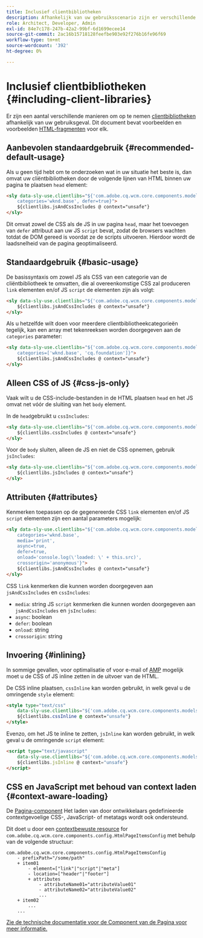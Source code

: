 ```yaml
---
title: Inclusief clientbibliotheken
description: Afhankelijk van uw gebruiksscenario zijn er verschillende manieren om clientbibliotheken op te nemen.
role: Architect, Developer, Admin
exl-id: 84e7c178-247b-42a2-99bf-6d1699ecee14
source-git-commit: 2ac16b15718128feefbe903e92f276b16fe96f69
workflow-type: tm+mt
source-wordcount: '392'
ht-degree: 0%

---
```


# Inclusief clientbibliotheken {#including-client-libraries}

Er zijn een aantal verschillende manieren om op te nemen [clientbibliotheken](/help/developing/archetype/uifrontend.md#clientlibs) afhankelijk van uw gebruiksgeval. Dit document bevat voorbeelden en voorbeelden [HTML-fragmenten](https://experienceleague.adobe.com/docs/experience-manager-htl/using/overview.html) voor elk.

## Aanbevolen standaardgebruik {#recommended-default-usage}

Als u geen tijd hebt om te onderzoeken wat in uw situatie het beste is, dan omvat uw cliëntbibliotheken door de volgende lijnen van HTML binnen uw pagina te plaatsen `head` element:

```html
<sly data-sly-use.clientlibs="${'com.adobe.cq.wcm.core.components.models.ClientLibraries' @
    categories='wknd.base', defer=true}">
    ${clientlibs.jsAndCssIncludes @ context="unsafe"}
</sly>
```

Dit omvat zowel de CSS als de JS in uw pagina `head`, maar het toevoegen van `defer` attribuut aan uw JS `script` bevat, zodat de browsers wachten totdat de DOM gereed is voordat ze de scripts uitvoeren. Hierdoor wordt de laadsnelheid van de pagina geoptimaliseerd.

## Standaardgebruik {#basic-usage}

De basissyntaxis om zowel JS als CSS van een categorie van de cliëntbibliotheek te omvatten, die al overeenkomstige CSS zal produceren `link` elementen en/of JS `script` de elementen zijn als volgt:

```html
<sly data-sly-use.clientlibs="${'com.adobe.cq.wcm.core.components.models.ClientLibraries' @ categories='wknd.base'}">
    ${clientlibs.jsAndCssIncludes @ context="unsafe"}
</sly>
```

Als u hetzelfde wilt doen voor meerdere clientbibliotheekcategorieën tegelijk, kan een array met tekenreeksen worden doorgegeven aan de `categories` parameter:

```html
<sly data-sly-use.clientlibs="${'com.adobe.cq.wcm.core.components.models.ClientLibraries' @
    categories=['wknd.base', 'cq.foundation']}">
    ${clientlibs.jsAndCssIncludes @ context="unsafe"}
</sly>
```

## Alleen CSS of JS {#css-js-only}

Vaak wilt u de CSS-include-bestanden in de HTML plaatsen `head` en het JS omvat net vóór de sluiting van het `body` element.

In de `head`gebruikt u `cssIncludes`:

```html
<sly data-sly-use.clientlibs="${'com.adobe.cq.wcm.core.components.models.ClientLibraries' @ categories='wknd.base'}">
    ${clientlibs.cssIncludes @ context="unsafe"}
</sly>
```

Voor de `body` sluiten, alleen de JS en niet de CSS opnemen, gebruik `jsIncludes`:

```html
<sly data-sly-use.clientlibs="${'com.adobe.cq.wcm.core.components.models.ClientLibraries' @ categories='wknd.base'}">
    ${clientlibs.jsIncludes @ context="unsafe"}
</sly>
```

## Attributen {#attributes}

Kenmerken toepassen op de gegenereerde CSS `link` elementen en/of JS `script` elementen zijn een aantal parameters mogelijk:

```html
<sly data-sly-use.clientlibs="${'com.adobe.cq.wcm.core.components.models.ClientLibraries' @
    categories='wknd.base',
    media='print',
    async=true,
    defer=true,
    onload='console.log(\'loaded: \' + this.src)',
    crossorigin='anonymous'}">
    ${clientlibs.jsAndCssIncludes @ context="unsafe"}
</sly>
```

CSS `link` kenmerken die kunnen worden doorgegeven aan `jsAndCssIncludes` en `cssIncludes`:

* `media`: string JS `script` kenmerken die kunnen worden doorgegeven aan `jsAndCssIncludes` en `jsIncludes`:
* `async`: boolean
* `defer`: boolean
* `onload`: string
* `crossorigin`: string

## Invoering {#inlining}

In sommige gevallen, voor optimalisatie of voor e-mail of [AMP](amp.md) mogelijk moet u de CSS of JS inline zetten in de uitvoer van de HTML.

De CSS inline plaatsen, `cssInline` kan worden gebruikt, in welk geval u de omringende `style` element:

```html
<style type="text/css"
    data-sly-use.clientlibs="${'com.adobe.cq.wcm.core.components.models.ClientLibraries' @ categories='wknd.base'}">
    ${clientlibs.cssInline @ context="unsafe"}
</style>
```

Evenzo, om het JS te inline te zetten, `jsInline` kan worden gebruikt, in welk geval u de omringende `script` element:

```html
<script type="text/javascript"
    data-sly-use.clientlibs="${'com.adobe.cq.wcm.core.components.models.ClientLibraries' @ categories='wknd.base'}">
    ${clientlibs.jsInline @ context="unsafe"}
</script>
```

## CSS en JavaScript met behoud van context laden {#context-aware-loading}

De [Pagina-component](/help/components/page.md) Het laden van door ontwikkelaars gedefinieerde contextgevoelige CSS-, JavaScript- of metatags wordt ook ondersteund.

Dit doet u door een [contextbewuste resource](context-aware-configs.md) for `com.adobe.cq.wcm.core.components.config.HtmlPageItemsConfig` met behulp van de volgende structuur:

```text
com.adobe.cq.wcm.core.components.config.HtmlPageItemsConfig
    - prefixPath="/some/path"
    + item01
        - element=["link"|"script"|"meta"]
        - location=["header"|"footer"]
        + attributes
            - attributeName01="attributeValue01"
            - attributeName02="attributeValue02"
            ...
    + item02
        ...
    ...
```

[Zie de technische documentatie voor de Component van de Pagina voor meer informatie.](https://github.com/adobe/aem-core-wcm-components/tree/master/content/src/content/jcr_root/apps/core/wcm/components/page/v2/page#loading-of-context-aware-cssjs)

